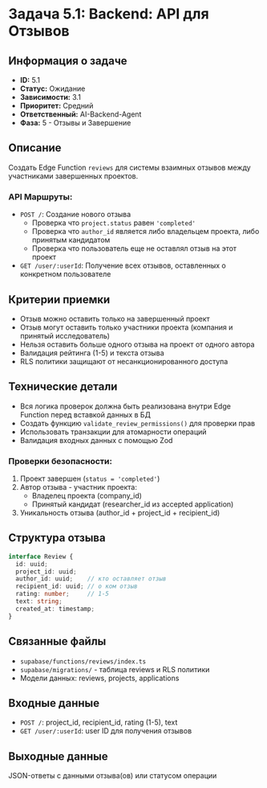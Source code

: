 # Задача 5.1: Backend: API для Отзывов

## Информация о задаче
- **ID:** 5.1
- **Статус:** Ожидание
- **Зависимости:** 3.1
- **Приоритет:** Средний
- **Ответственный:** AI-Backend-Agent
- **Фаза:** 5 - Отзывы и Завершение

## Описание
Создать Edge Function `reviews` для системы взаимных отзывов между участниками завершенных проектов.

### API Маршруты:
- `POST /`: Создание нового отзыва
  - Проверка что `project.status` равен `'completed'`
  - Проверка что `author_id` является либо владельцем проекта, либо принятым кандидатом
  - Проверка что пользователь еще не оставлял отзыв на этот проект
- `GET /user/:userId`: Получение всех отзывов, оставленных о конкретном пользователе

## Критерии приемки
- Отзыв можно оставить только на завершенный проект
- Отзыв могут оставить только участники проекта (компания и принятый исследователь)
- Нельзя оставить больше одного отзыва на проект от одного автора
- Валидация рейтинга (1-5) и текста отзыва
- RLS политики защищают от несанкционированного доступа

## Технические детали
- Вся логика проверок должна быть реализована внутри Edge Function перед вставкой данных в БД
- Создать функцию `validate_review_permissions()` для проверки прав
- Использовать транзакции для атомарности операций
- Валидация входных данных с помощью Zod

### Проверки безопасности:
1. Проект завершен (`status = 'completed'`)
2. Автор отзыва - участник проекта:
   - Владелец проекта (company_id)
   - Принятый кандидат (researcher_id из accepted application)
3. Уникальность отзыва (author_id + project_id + recipient_id)

## Структура отзыва
```typescript
interface Review {
  id: uuid;
  project_id: uuid;
  author_id: uuid;    // кто оставляет отзыв
  recipient_id: uuid; // о ком отзыв
  rating: number;     // 1-5
  text: string;
  created_at: timestamp;
}
```

## Связанные файлы
- `supabase/functions/reviews/index.ts`
- `supabase/migrations/` - таблица reviews и RLS политики
- Модели данных: reviews, projects, applications

## Входные данные
- `POST /`: project_id, recipient_id, rating (1-5), text
- `GET /user/:userId`: user ID для получения отзывов

## Выходные данные
JSON-ответы с данными отзыва(ов) или статусом операции 